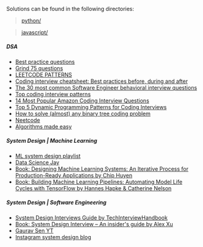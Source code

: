 Solutions can be found in the following directories:

> [python/](https://github.com/sksoumik/leetrank/tree/main/python) <br/>

> [javascript/](https://github.com/sksoumik/leetrank/tree/main/javascript)

##### DSA

- [Best practice questions](https://www.techinterviewhandbook.org/best-practice-questions/)
- [Grind 75 questions](https://www.techinterviewhandbook.org/grind75)
- [LEETCODE PATTERNS](https://seanprashad.com/leetcode-patterns/)
- [Coding interview cheatsheet: Best practices before, during and after](https://www.techinterviewhandbook.org/coding-interview-cheatsheet/)
- [The 30 most common Software Engineer behavioral interview questions](https://www.techinterviewhandbook.org/behavioral-interview-questions/)
- [Top coding interview patterns](https://designgurus.org/blog/grokking-leetcode)
- [14 Most Popular Amazon Coding Interview Questions](https://designgurus.org/blog/amazon-14-question)
- [Top 5 Dynamic Programming Patterns for Coding Interviews](https://youtu.be/mBNrRy2_hVs)
- [How to solve (almost) any binary tree coding problem](https://youtu.be/s2Yyk3qdy3o)
- [Neetcode](https://www.youtube.com/c/NeetCode)
- [Algorithms made easy](https://www.youtube.com/c/AlgorithmsMadeEasy)

##### System Design | Machine Learning

- [ML system design playlist](https://www.youtube.com/playlist?list=PLmGsNPZGeM5D8fgr2scwe8wZih4SYB7Vt)
- [Data Science Jay](https://www.youtube.com/c/DataScienceJay/playlists)
- [Book: Designing Machine Learning Systems: An Iterative Process for Production-Ready Applications by Chip Huyen](https://www.amazon.com/Designing-Machine-Learning-Systems-Production-Ready/dp/1098107969)
- [Book: Building Machine Learning Pipelines: Automating Model Life Cycles with TensorFlow by Hannes Hapke & Catherine Nelson](https://www.amazon.com/Building-Machine-Learning-Pipelines-Automating/dp/1492053198)

##### System Design | Software Engineering

- [System Design Interviews Guide by TechInterviewHandbook](https://www.techinterviewhandbook.org/system-design/)
- [Book: System Design Interview – An insider's guide by Alex Xu](https://www.amazon.com/System-Design-Interview-insiders-Second/dp/B08CMF2CQF)
- [Gaurav Sen YT](https://www.youtube.com/playlist?list=PLMCXHnjXnTnvo6alSjVkgxV-VH6EPyvoX)
- [Instagram system design blog](https://www.educative.io/courses/grokking-the-system-design-interview/m2yDVZnQ8lG)
